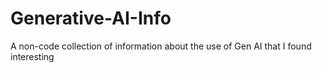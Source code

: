 # Generative-AI-Info
A non-code collection of information about the use of Gen AI that I found interesting
